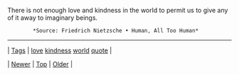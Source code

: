 <!--
title: There is not enough love and kindness in the world to permit us to give any of it away to imaginary beings.
date: 2020-06-28T15:27:00.197Z
tags: love, kindness, world, quote
-->




There is not enough love and kindness in the world to permit us to give any of it away to imaginary beings.

            *Source: Friedrich Nietzsche • Human, All Too Human*

<!--BOTTOM-POST-NAVIGATION-->
---

| [Tags](tags.md) | [love](tag-love.md) [kindness](tag-kindness.md) [world](tag-world.md) [quote](tag-quote.md) |

| [Newer](69887465161.md) | [Top](index.md) | [Older](69903016584.md) |